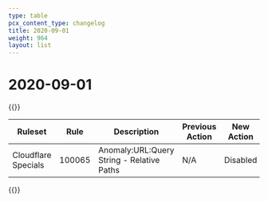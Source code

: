 ```yaml
---
type: table
pcx_content_type: changelog
title: 2020-09-01
weight: 964
layout: list
---
```


# 2020-09-01

{{<table-wrap>}}

<table style="width: 100%">
  <thead>
    <tr>
      <th>Ruleset</th>
      <th>Rule</th>
      <th>Description</th>
      <th>Previous Action</th>
      <th>New Action</th>
    </tr>
  </thead>
  <tbody>
    <tr>
      <td>Cloudflare Specials</td>
      <td>100065</td>
      <td>Anomaly:URL:Query String - Relative Paths</td>
      <td>N/A</td>
      <td>Disabled</td>
    </tr>
  </tbody>
</table>
{{</table-wrap>}}
